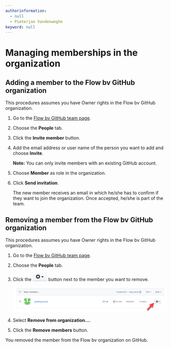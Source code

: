 ```yaml
---
authorinformation:
  - null
  - Pieterjan Vandenweghe
keyword: null
---
```


# Managing memberships in the organization

## Adding a member to the Flow bv GitHub organization

This procedures assumes you have Owner rights in the Flow bv GitHub organization.

1. Go to the [Flow bv GitHub team page](https://github.com/Flow-Technical-Communication/).
2. Choose the **People** tab.
3. Click the **Invite member** button.
4. Add the email address or user name of the person you want to add and choose **Invite**.

   **Note:** You can only invite members with an existing GitHub account.

5. Choose **Member** as role in the organization.
6. Click **Send invitation**.

   The new member receives an email in which he/she has to confirm if they want to join the organization. Once accepted, he/she is part of the team.

## Removing a member from the Flow bv GitHub organization

This procedures assumes you have Owner rights in the Flow bv GitHub organization.

1. Go to the [Flow bv GitHub team page](https://github.com/Flow-Technical-Communication/).
2. Choose the **People** tab.
3. Click the ![](../../../../.gitbook/assets/git_gear_icon.png) button next to the member you want to remove.

   ![](../../../../.gitbook/assets/git_remove_member.png)

4. Select **Remove from organization...**.
5. Click the **Remove members** button.

You removed the member from the Flow bv organization on GitHub.

